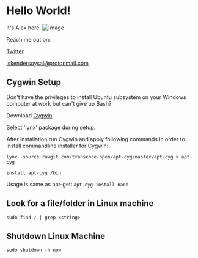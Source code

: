 # Hello World!

It's Alex here.                                                                           ![Image](https://pbs.twimg.com/profile_images/1164590169288335360/iFtFEJMU_400x400.jpg)

Reach me out on:

<a href="https://twitter.com/imsysl"> Twitter </a>

iskendersoysal@protonmail.com




## Cygwin Setup

Don't have the privileges to install Ubuntu subsystem on your Windows computer at work but can't give up Bash?

Download <a href="https://www.cygwin.com/setup-x86_64.exe"> Cygwin </a>

Select 'lynx' package during setup.  

After installation run Cygwin and apply following commands in order to install commandline installer for Cygwin:

`lynx -source rawgit.com/transcode-open/apt-cyg/master/apt-cyg > apt-cyg`

`install apt-cyg /bin`

Usage is same as apt-get:
`apt-cyg install nano` 

## Look for a file/folder in Linux machine

`sudo find / | grep <string>`

## Shutdown Linux Machine

`sudo shutdown -h now`
